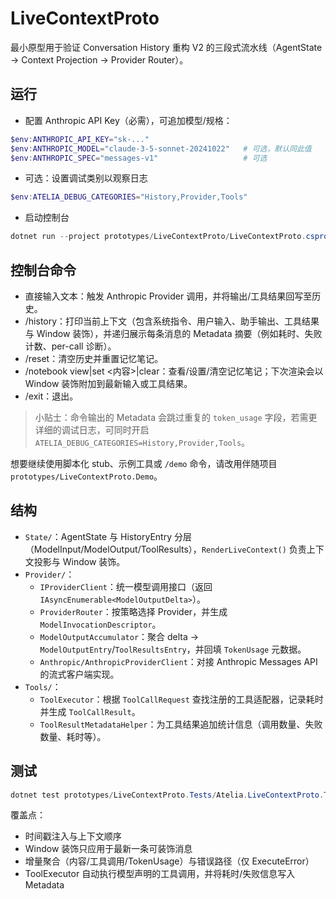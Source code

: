 # LiveContextProto

最小原型用于验证 Conversation History 重构 V2 的三段式流水线（AgentState → Context Projection → Provider Router）。

## 运行

- 配置 Anthropic API Key（必需），可追加模型/规格：

```powershell
$env:ANTHROPIC_API_KEY="sk-..."
$env:ANTHROPIC_MODEL="claude-3-5-sonnet-20241022"   # 可选，默认同此值
$env:ANTHROPIC_SPEC="messages-v1"                   # 可选
```

- 可选：设置调试类别以观察日志

```powershell
$env:ATELIA_DEBUG_CATEGORIES="History,Provider,Tools"
```

- 启动控制台

```powershell
dotnet run --project prototypes/LiveContextProto/LiveContextProto.csproj
```

## 控制台命令
- 直接输入文本：触发 Anthropic Provider 调用，并将输出/工具结果回写至历史。
- /history：打印当前上下文（包含系统指令、用户输入、助手输出、工具结果与 Window 装饰），并递归展示每条消息的 Metadata 摘要（例如耗时、失败计数、per-call 诊断）。
- /reset：清空历史并重置记忆笔记。
- /notebook view|set <内容>|clear：查看/设置/清空记忆笔记；下次渲染会以 Window 装饰附加到最新输入或工具结果。
- /exit：退出。

> 小贴士：命令输出的 Metadata 会跳过重复的 `token_usage` 字段，若需更详细的调试日志，可同时开启 `ATELIA_DEBUG_CATEGORIES=History,Provider,Tools`。

想要继续使用脚本化 stub、示例工具或 `/demo` 命令，请改用伴随项目 `prototypes/LiveContextProto.Demo`。

## 结构
- `State/`：AgentState 与 HistoryEntry 分层（ModelInput/ModelOutput/ToolResults），`RenderLiveContext()` 负责上下文投影与 Window 装饰。
- `Provider/`：
  - `IProviderClient`：统一模型调用接口（返回 `IAsyncEnumerable<ModelOutputDelta>`）。
  - `ProviderRouter`：按策略选择 Provider，并生成 `ModelInvocationDescriptor`。
  - `ModelOutputAccumulator`：聚合 delta → `ModelOutputEntry`/`ToolResultsEntry`，并回填 `TokenUsage` 元数据。
  - `Anthropic/AnthropicProviderClient`：对接 Anthropic Messages API 的流式客户端实现。
- `Tools/`：
  - `ToolExecutor`：根据 `ToolCallRequest` 查找注册的工具适配器，记录耗时并生成 `ToolCallResult`。
  - `ToolResultMetadataHelper`：为工具结果追加统计信息（调用数量、失败数量、耗时等）。

## 测试

```powershell
dotnet test prototypes/LiveContextProto.Tests/Atelia.LiveContextProto.Tests.csproj
```

覆盖点：
- 时间戳注入与上下文顺序
- Window 装饰只应用于最新一条可装饰消息
- 增量聚合（内容/工具调用/TokenUsage）与错误路径（仅 ExecuteError）
- ToolExecutor 自动执行模型声明的工具调用，并将耗时/失败信息写入 Metadata

